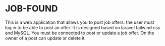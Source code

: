 # JOB-FOUND
This is a web application that allows you to post job offers. the user must log in to be able to post an offer. It is designed based on laravel tailwind css and MySQL.
You must be connected to post or update a job offer. On the owner of a post can update or delete it.
